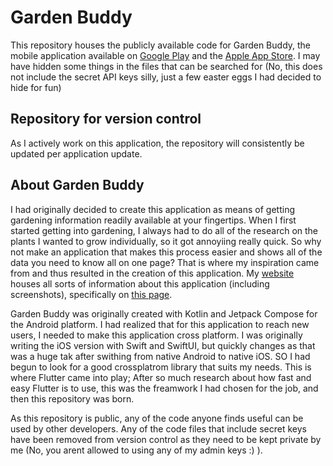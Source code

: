 # Garden Buddy
This repository houses the publicly available code for Garden Buddy, the mobile application available on <a href="">Google Play</a> and the <a href="">Apple App Store</a>.
I may have hidden some things in the files that can be searched for (No, this does not include the secret API keys silly, just a few easter eggs I had decided to hide for fun)

## Repository for version control
As I actively work on this application, the repository will consistently be updated per application update.

## About Garden Buddy
I had originally decided to create this application as means of getting gardening information readily available at your fingertips. When I first started getting into gardening, I always had to do all of the research on the plants I wanted to grow individually, so it got annoyiing really quick. So why not make an application that makes this process easier and shows all of the data you need to know all on one page? That is where my inspiration came from and thus resulted in the creation of this application. My <a href="http://toxicflame427.xyz">website</a> houses all sorts of information about this application (including screenshots), specifically on <a href="https://toxicflame427.xyz/pages/app_pages/garden_buddy.html">this page</a>.

Garden Buddy was originally created with Kotlin and Jetpack Compose for the Android platform. I had realized that for this application to reach new users, I needed to make this application cross platform. I was originally writing the iOS version with Swift and SwiftUI, but quickly changes as that was a huge tak after swithing from native Android to native iOS. SO I had begun to look for a good crossplatrom library that suits my needs. This is where Flutter came into play; After so much research about how fast and easy Flutter is to use, this was the freamwork I had chosen for the job, and then this repository was born.

As this repository is public, any of the code anyone finds useful can be used by other developers. Any of the code files that include secret keys have been removed from version control as they need to be kept private by me (No, you arent allowed to using any of my admin keys :) ).
